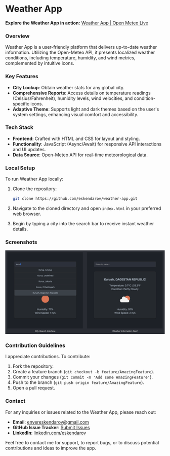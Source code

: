 # Weather App

**Explore the Weather App in action:** [Weather App | Open Meteo Live](https://eskendarov.github.io/weather-app/)

### Overview

Weather App is a user-friendly platform that delivers up-to-date weather information. Utilizing the Open-Meteo API, it
presents localized weather conditions, including temperature, humidity, and wind metrics, complemented by intuitive
icons.

### Key Features

- **City Lookup**: Obtain weather stats for any global city.
- **Comprehensive Reports**: Access details on temperature readings (Celsius/Fahrenheit), humidity levels, wind
  velocities, and condition-specific icons.
- **Adaptive Theme**: Supports light and dark themes based on the user's system settings, enhancing visual comfort and accessibility.

### Tech Stack

- **Frontend**: Crafted with HTML and CSS for layout and styling.
- **Functionality**: JavaScript (Async/Await) for responsive API interactions and UI updates.
- **Data Source**: Open-Meteo API for real-time meteorological data.

### Local Setup

To run Weather App locally:

1. Clone the repository:
    ```sh
    git clone https://github.com/eskendarov/weather-app.git
    ```
2. Navigate to the cloned directory and open `index.html` in your preferred web browser.

3. Begin by typing a city into the search bar to receive instant weather details.

### Screenshots

<img src="images/interface.png" alt="City Search Interface & Weather Information Card"/>

### Contribution Guidelines

I appreciate contributions. To contribute:

1. Fork the repository.
2. Create a feature branch (`git checkout -b feature/AmazingFeature`).
3. Commit your changes (`git commit -m 'Add some AmazingFeature'`).
4. Push to the branch (`git push origin feature/AmazingFeature`).
5. Open a pull request.

### Contact

For any inquiries or issues related to the Weather App, please reach out:

- **Email**: [envereskendarov@gmail.com](mailto:envereskendarov@gmail.com)
- **GitHub Issue Tracker**: [Submit Issues](https://github.com/eskendarov/weather-forecast-open-meteo/issues)
- **LinkedIn**: [linkedin.com/eskendarov](http://linkedin.com/in/eskendarov/)

Feel free to contact me for support, to report bugs, or to discuss potential contributions and ideas to improve the app.
